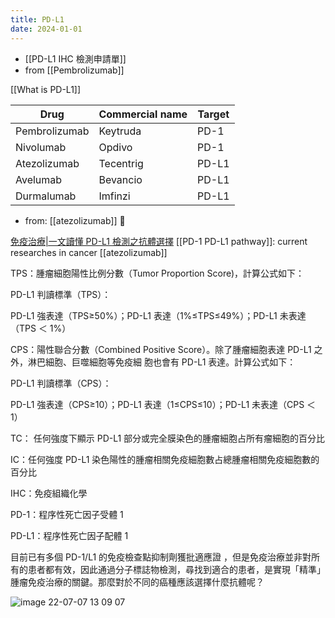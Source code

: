 ```yaml
---
title: PD-L1
date: 2024-01-01
---
```


- [[PD-L1 IHC 檢測申請單]] 
- from [[Pembrolizumab]] 
 
[[What is PD-L1]]

| Drug          | Commercial name | Target |
| ------------- | --------------- | ------ |
| Pembrolizumab | Keytruda        | PD-1   |
| Nivolumab     | Opdivo          | PD-1   |
| Atezolizumab  | Tecentrig       | PD-L1  |
| Avelumab      | Bevancio        | PD-L1  |
| Durmalumab    | Imfinzi         | PD-L1  |

- from: [[atezolizumab]] 󰒖

[免疫治療|一文讀懂 PD-L1 檢測之抗體選擇](https://twgreatdaily.com/ErMpwHMBURTf-Dn5R5oF.html)
[[PD-1 PD-L1 pathway]]: current researches in cancer
[[atezolizumab]]

TPS：腫瘤細胞陽性比例分數（Tumor Proportion Score)，計算公式如下：

PD-L1 判讀標準（TPS）：

PD-L1 強表達（TPS≥50%）；PD-L1 表達（1%≤TPS≤49%）；PD-L1 未表達（TPS ＜ 1%）

CPS：陽性聯合分數（Combined Positive Score）。除了腫瘤細胞表達 PD-L1 之外，淋巴細胞、巨噬細胞等免疫細 胞也會有 PD-L1 表達。計算公式如下：

PD-L1 判讀標準（CPS）：

PD-L1 強表達（CPS≥10）；PD-L1 表達（1≤CPS≤10）；PD-L1 未表達（CPS ＜ 1）

TC： 任何強度下顯示 PD-L1 部分或完全膜染色的腫瘤細胞占所有瘤細胞的百分比

IC：任何強度 PD-L1 染色陽性的腫瘤相關免疫細胞數占總腫瘤相關免疫細胞數的百分比

IHC：免疫組織化學

PD-1：程序性死亡因子受體 1

PD-L1：程序性死亡因子配體 1

目前已有多個 PD-1/L1 的免疫檢查點抑制劑獲批適應證 ，但是免疫治療並非對所有的患者都有效，因此通過分子標誌物檢測，尋找到適合的患者，是實現「精準」腫瘤免疫治療的關鍵。那麼對於不同的癌種應該選擇什麼抗體呢？

![image 22-07-07 13 09 07](https://i.imgur.com/S9tro8q.png)
